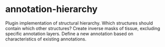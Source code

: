# annotation-hierarchy
Plugin implementation of structural hierarchy. Which structures should contain which other structures? Create inverse masks of tissue, excluding specific annotation layers. Define a new annotation based on characteristics of existing annotations.
